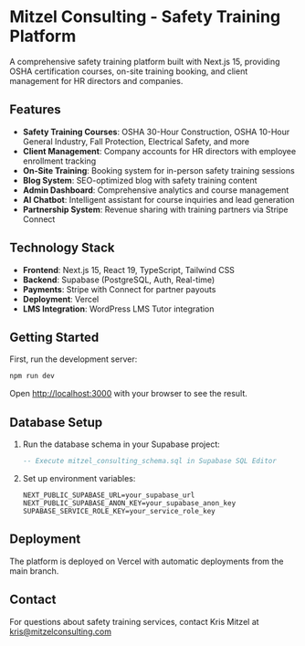# Mitzel Consulting - Safety Training Platform

A comprehensive safety training platform built with Next.js 15, providing OSHA certification courses, on-site training booking, and client management for HR directors and companies.

## Features

- **Safety Training Courses**: OSHA 30-Hour Construction, OSHA 10-Hour General Industry, Fall Protection, Electrical Safety, and more
- **Client Management**: Company accounts for HR directors with employee enrollment tracking
- **On-Site Training**: Booking system for in-person safety training sessions
- **Blog System**: SEO-optimized blog with safety training content
- **Admin Dashboard**: Comprehensive analytics and course management
- **AI Chatbot**: Intelligent assistant for course inquiries and lead generation
- **Partnership System**: Revenue sharing with training partners via Stripe Connect

## Technology Stack

- **Frontend**: Next.js 15, React 19, TypeScript, Tailwind CSS
- **Backend**: Supabase (PostgreSQL, Auth, Real-time)
- **Payments**: Stripe with Connect for partner payouts
- **Deployment**: Vercel
- **LMS Integration**: WordPress LMS Tutor integration

## Getting Started

First, run the development server:

```bash
npm run dev
```

Open [http://localhost:3000](http://localhost:3000) with your browser to see the result.

## Database Setup

1. Run the database schema in your Supabase project:
   ```sql
   -- Execute mitzel_consulting_schema.sql in Supabase SQL Editor
   ```

2. Set up environment variables:
   ```env
   NEXT_PUBLIC_SUPABASE_URL=your_supabase_url
   NEXT_PUBLIC_SUPABASE_ANON_KEY=your_supabase_anon_key
   SUPABASE_SERVICE_ROLE_KEY=your_service_role_key
   ```

## Deployment

The platform is deployed on Vercel with automatic deployments from the main branch.

## Contact

For questions about safety training services, contact Kris Mitzel at kris@mitzelconsulting.com
